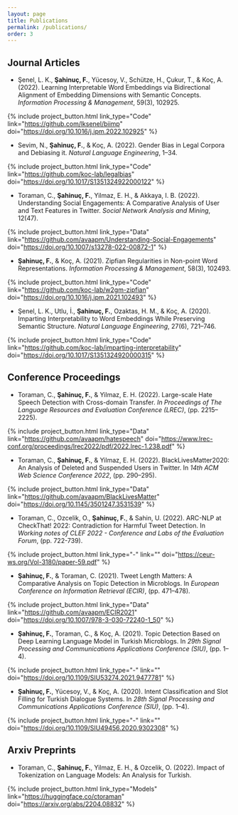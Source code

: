 ```yaml
---
layout: page
title: Publications
permalink: /publications/
order: 3
---
```


## Journal Articles
* Şenel, L. K., **Şahinuç, F.**, Yücesoy, V., Schütze, H., Çukur, T., & Koç, A. (2022). Learning Interpretable
Word Embeddings via Bidirectional Alignment of Embedding Dimensions with Semantic Concepts.
*Information Processing & Management*, 59(3), 102925.

{% include project_button.html link_type="Code" link="https://github.com/lksenel/biimp" doi="https://doi.org/10.1016/j.ipm.2022.102925" %}

* Sevim, N., **Şahinuç, F.**, & Koç, A. (2022). Gender Bias in Legal Corpora and Debiasing it. *Natural Language
Engineering*, 1–34.

{% include project_button.html link_type="Code" link="https://github.com/koc-lab/legalbias" doi="https://doi.org/10.1017/S1351324922000122" %}

* Toraman, C., **Şahinuç, F.**, Yilmaz, E. H., & Akkaya, I. B. (2022). Understanding Social Engagements: A
Comparative Analysis of User and Text Features in Twitter. *Social Network Analysis and Mining*, 12(47).

{% include project_button.html link_type="Data" link="https://github.com/avaapm/Understanding-Social-Engagements" doi="https://doi.org/10.1007/s13278-022-00872-1" %}

* **Şahinuç, F.**, & Koç, A. (2021). Zipfian Regularities in Non-point Word Representations. *Information
Processing & Management*, 58(3), 102493.

{% include project_button.html link_type="Code" link="https://github.com/koc-lab/w2gm-zipfian" doi="https://doi.org/10.1016/j.ipm.2021.102493" %}

* Şenel, L. K., Utlu, İ., **Şahinuç, F.**, Ozaktas, H. M., & Koç, A. (2020). Imparting Interpretability to Word
Embeddings While Preserving Semantic Structure. *Natural Language Engineering*, 27(6), 721–746.

{% include project_button.html link_type="Code" link="https://github.com/koc-lab/imparting-interpretability" doi="https://doi.org/10.1017/S1351324920000315" %}

## Conference Proceedings

* Toraman, C., **Şahinuç, F.**, & Yilmaz, E. H. (2022). Large-scale Hate Speech Detection with Cross-domain
Transfer. *In Proceedings of The Language Resources and Evaluation Conference (LREC)*, (pp. 2215–2225).

{% include project_button.html link_type="Data" link="https://github.com/avaapm/hatespeech" doi="https://www.lrec-conf.org/proceedings/lrec2022/pdf/2022.lrec-1.238.pdf" %}

* Toraman, C., **Şahinuç, F.**, & Yilmaz, E. H. (2022). BlackLivesMatter2020: An Analysis of Deleted and
Suspended Users in Twitter. In *14th ACM Web Science Conference 2022*, (pp. 290–295).

{% include project_button.html link_type="Data" link="https://github.com/avaapm/BlackLivesMatter" doi="https://doi.org/10.1145/3501247.3531539" %}

* Toraman, C., Ozcelik, O., **Şahinuç, F.**, & Sahin, U. (2022). ARC-NLP at CheckThat! 2022: Contradiction
for Harmful Tweet Detection. In *Working notes of CLEF 2022 - Conference and Labs of the Evaluation Forum*,
(pp. 722-739).

{% include project_button.html link_type="-" link="" doi="https://ceur-ws.org/Vol-3180/paper-59.pdf" %}

* **Şahinuç, F.**, & Toraman, C. (2021). Tweet Length Matters: A Comparative Analysis on Topic Detection in
Microblogs. In *European Conference on Information Retrieval (ECIR)*, (pp. 471–478).

{% include project_button.html link_type="Data" link="https://github.com/avaapm/ECIR2021" doi="https://doi.org/10.1007/978-3-030-72240-1_50" %}

* **Şahinuç, F.**, Toraman, C., & Koç, A. (2021). Topic Detection Based on Deep Learning Language Model in
Turkish Microblogs. In *29th Signal Processing and Communications Applications Conference (SIU)*, (pp. 1–4).

{% include project_button.html link_type="-" link="" doi="https://doi.org/10.1109/SIU53274.2021.9477781" %}

* **Şahinuç, F.**, Yücesoy, V., & Koç, A. (2020). Intent Classification and Slot Filling for Turkish Dialogue
Systems. In *28th Signal Processing and Communications Applications Conference (SIU)*, (pp. 1–4).

{% include project_button.html link_type="-" link="" doi="https://doi.org/10.1109/SIU49456.2020.9302308" %}

## Arxiv Preprints

* Toraman, C., **Şahinuç, F.**, Yilmaz, E. H., & Ozcelik, O. (2022). Impact of Tokenization on Language Models:
An Analysis for Turkish.

{% include project_button.html link_type="Models" link="https://huggingface.co/ctoraman" doi="https://arxiv.org/abs/2204.08832" %}
